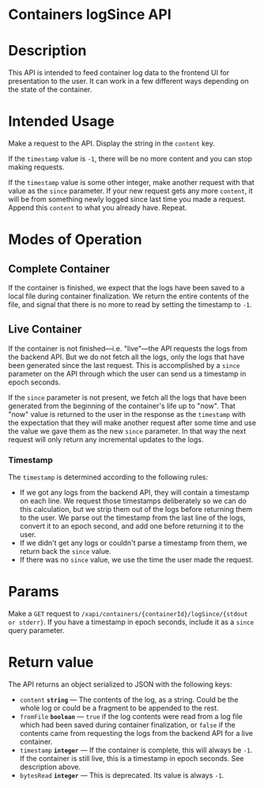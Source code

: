 Containers logSince API
=======================

# Description

This API is intended to feed container log data to the frontend UI for presentation to the user.
It can work in a few different ways depending on the state of the container.

# Intended Usage

Make a request to the API. Display the string in the `content` key.

If the `timestamp` value is `-1`, there will be no more content and you can stop making requests.

If the `timestamp` value is some other integer, make another request with that value as the `since` parameter.
If your new request gets any more `content`, it will be from something newly logged since last time you made a
request. Append this `content` to what you already have. Repeat.

# Modes of Operation
## Complete Container
If the container is finished, we expect that the logs have been saved to a local file during container finalization.
We return the entire contents of the file, and signal that there is no more to read by setting the timestamp to `-1`.

## Live Container
If the container is not finished—i.e. "live"—the API requests the logs from the backend API. But we do not fetch
all the logs, only the logs that have been generated since the last request. This is accomplished by a `since` parameter
on the API through which the user can send us a timestamp in epoch seconds.

If the `since` parameter is not present, we fetch all the logs that have been generated from the beginning of the container's
life up to "now". That "now" value is returned to the user in the response as the `timestamp` with the expectation that
they will make another request after some time and use the value we gave them as the new `since` parameter.
In that way the next request will only return any incremental updates to the logs.

### Timestamp
The `timestamp` is determined according to the following rules:

* If we got any logs from the backend API, they will contain a timestamp on each line. We request those timestamps
deliberately so we can do this calculation, but we strip them out of the logs before returning them to the user.
We parse out the timestamp from the last line of the logs, convert it to an epoch second, and add one before returning
it to the user.
* If we didn't get any logs or couldn't parse a timestamp from them, we return back the `since` value.
* If there was no `since` value, we use the time the user made the request.

# Params

Make a `GET` request to `/xapi/containers/{containerId}/logSince/{stdout or stderr}`. If you have a timestamp in epoch
seconds, include it as a `since` query parameter.

# Return value

The API returns an object serialized to JSON with the following keys:

* `content` **`string`** — The contents of the log, as a string. Could be the whole log or could be a fragment to be appended to the rest.
* `fromFile` **`boolean`** — `true` if the log contents were read from a log file which had been saved during container finalization, or
  `false` if the contents came from requesting the logs from the backend API for a live container.
* `timestamp` **`integer`** — If the container is complete, this will always be `-1`. If the container is still live, this is a timestamp
  in epoch seconds. See description above.
* `bytesRead` **`integer`** — This is deprecated. Its value is always `-1`.
